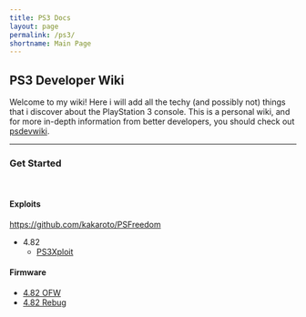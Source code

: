 ```yaml
---
title: PS3 Docs
layout: page
permalink: /ps3/
shortname: Main Page
---
```

## PS3 Developer Wiki
Welcome to my wiki! Here i will add all the techy (and possibly not) things that i discover about the PlayStation 3 console. This is a personal wiki, and for more in-depth information from better developers, you should check out [psdevwiki](http://psdevwiki.com/ps3/).

---

### Get Started
<br>

#### Exploits
https://github.com/kakaroto/PSFreedom

* 4.82
  * [PS3Xploit](exploits/ps3xploit/)

#### Firmware
* [4.82 OFW](firmware/4.82/)
* [4.82 Rebug](firmware/4.82-rebug/)